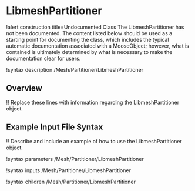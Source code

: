 # LibmeshPartitioner

!alert construction title=Undocumented Class
The LibmeshPartitioner has not been documented. The content listed below should be used as a starting point for
documenting the class, which includes the typical automatic documentation associated with a
MooseObject; however, what is contained is ultimately determined by what is necessary to make the
documentation clear for users.

!syntax description /Mesh/Partitioner/LibmeshPartitioner

## Overview

!! Replace these lines with information regarding the LibmeshPartitioner object.

## Example Input File Syntax

!! Describe and include an example of how to use the LibmeshPartitioner object.

!syntax parameters /Mesh/Partitioner/LibmeshPartitioner

!syntax inputs /Mesh/Partitioner/LibmeshPartitioner

!syntax children /Mesh/Partitioner/LibmeshPartitioner
